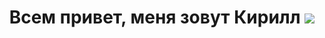<h1 align='center'>Всем привет, меня зовут Кирилл
  <img src="https://gifer.com/embed/6YvU" />
<h1>
